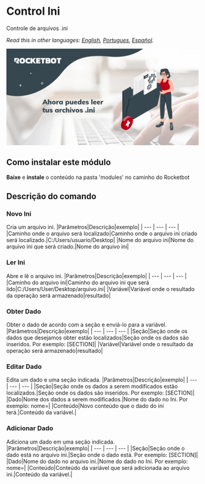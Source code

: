 # Control Ini
  
Controle de arquivos .ini  
  
*Read this in other languages: [English](Manual_ControlIni.md.md), [Portugues](Manual_ControlIni.pr.md), [Español](Manual_ControlIni.es.md).*
  
![banner](imgs/Banner_ControlIni.png)

## Como instalar este módulo
  
__Baixe__ e __instale__ o conteúdo na pasta 'modules' no caminho do Rocketbot  



## Descrição do comando

### Novo Ini
  
Cria um arquivo ini.
|Parâmetros|Descrição|exemplo|
| --- | --- | --- |
|Caminho onde o arquivo será localizado|Caminho onde o arquivo ini criado será localizado.|C:/Users/usuario/Desktop|
|Nome do arquivo ini|Nome do arquivo ini que será criado.|Nome do arquivo ini|

### Ler Ini
  
Abre e lê o arquivo ini.
|Parâmetros|Descrição|exemplo|
| --- | --- | --- |
|Caminho do arquivo ini|Caminho do arquivo ini que será lido|C:/Users/User/Desktop/arquivo.ini|
|Variável|Variável onde o resultado da operação será armazenado|resultado|

### Obter Dado
  
Obter o dado de acordo com a seção e enviá-lo para a variável.
|Parâmetros|Descrição|exemplo|
| --- | --- | --- |
|Seção|Seção onde os dados que desejamos obter estão localizados|Seção onde os dados são inseridos. Por exemplo: [SECTION]|
|Variável|Variável onde o resultado da operação será armazenado|resultado|

### Editar Dado
  
Edita um dado e uma seção indicada.
|Parâmetros|Descrição|exemplo|
| --- | --- | --- |
|Seção|Seção onde os dados a serem modificados estão localizados.|Seção onde os dados são inseridos. Por exemplo: [SECTION]|
|Dado|Nome dos dados a serem modificados.|Nome do dado no Ini. Por exemplo: nome=|
|Conteúdo|Novo conteúdo que o dado do ini terá.|Conteúdo da variável.|

### Adicionar Dado
  
Adiciona um dado em uma seção indicada.
|Parâmetros|Descrição|exemplo|
| --- | --- | --- |
|Seção|Seção onde o dado está no arquivo ini.|Seção onde o dado está. Por exemplo: [SECTION]|
|Dado|Nome do dado no arquivo ini.|Nome do dado no Ini. Por exemplo: nome=|
|Conteúdo|Conteúdo da variável que será adicionada ao arquivo ini.|Conteúdo da variável.|
